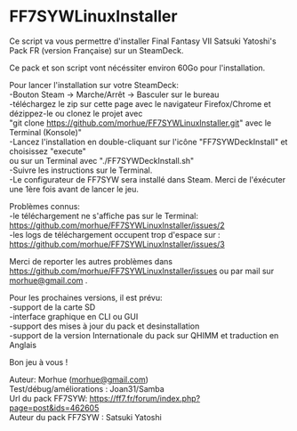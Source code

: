 # FF7SYWLinuxInstaller

Ce script va vous permettre d'installer Final Fantasy VII Satsuki Yatoshi's Pack FR (version Française) sur un SteamDeck.  

Ce pack et son script vont nécéssiter environ 60Go pour l'installation.  

Pour lancer l'installation sur votre SteamDeck:  
	-Bouton Steam -> Marche/Arrêt -> Basculer sur le bureau  
	-téléchargez le zip sur cette page avec le navigateur Firefox/Chrome et dézippez-le ou clonez le projet avec  
	"git clone https://github.com/morhue/FF7SYWLinuxInstaller.git" avec le Terminal (Konsole)"  
	-Lancez l'installation en double-cliquant sur l'icône "FF7SYWDeckInstall" et choisissez "execute"  
	ou sur un Terminal avec "./FF7SYWDeckInstall.sh"  
	-Suivre les instructions sur le Terminal.  
	-Le configurateur de FF7SYW sera installé dans Steam. Merci de l'éxécuter une 1ère fois avant de lancer le jeu.  




Problèmes connus:  
	-le téléchargement ne s'affiche pas sur le Terminal: https://github.com/morhue/FF7SYWLinuxInstaller/issues/2  
	-les logs de téléchargement occupent trop d'espace sur : https://github.com/morhue/FF7SYWLinuxInstaller/issues/3  


Merci de reporter les autres problèmes dans https://github.com/morhue/FF7SYWLinuxInstaller/issues ou par mail sur morhue@gmail.com .


Pour les prochaines versions, il est prévu:  
	-support de la carte SD  
	-interface graphique en CLI ou GUI  
	-support des mises à jour du pack et desinstallation  
	-support de la version Internationale du pack sur QHIMM et traduction en Anglais




Bon jeu à vous !


Auteur: Morhue (morhue@gmail.com)  
Test/débug/améliorations : Joan31/Samba  
Url du pack FF7SYW: https://ff7.fr/forum/index.php?page=post&ids=462605  
Auteur du pack FF7SYW : Satsuki Yatoshi
